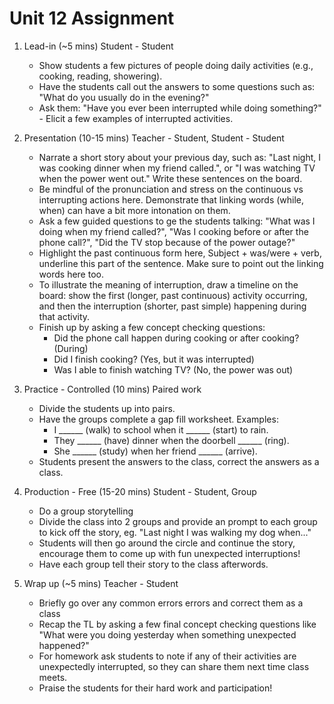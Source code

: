 # Unit 12 Assignment

1. Lead-in (~5 mins) Student - Student

    * Show students a few pictures of people doing daily activities (e.g., cooking, reading, showering).
    * Have the students call out the answers to some questions such as: "What do you usually do in the evening?"
    * Ask them: "Have you ever been interrupted while doing something?" - Elicit a few examples of interrupted activities.

2. Presentation (10-15 mins) Teacher - Student, Student - Student

    * Narrate a short story about your previous day, such as: "Last night, I was cooking dinner when my friend called.", or "I was watching TV when the power went out." Write these sentences on the board.
    * Be mindful of the pronunciation and stress on the continuous vs interrupting actions here. Demonstrate that linking words (while, when) can have a bit more intonation on them.
    * Ask a few guided questions to ge the students talking: "What was I doing when my friend called?", "Was I cooking before or after the phone call?", "Did the TV stop because of the power outage?"
    * Highlight the past continuous form here, Subject + was/were + verb, underline this part of the sentence. Make sure to point out the linking words here too.
    * To illustrate the meaning of interruption, draw a timeline on the board: show the first (longer, past continuous) activity occurring, and then the interruption (shorter, past simple) happening during that activity.
    * Finish up by asking a few concept checking questions:
        * Did the phone call happen during cooking or after cooking? (During)
        * Did I finish cooking? (Yes, but it was interrupted)
        * Was I able to finish watching TV? (No, the power was out)

3. Practice - Controlled (10 mins) Paired work

    * Divide the students up into pairs.
    * Have the groups complete a gap fill worksheet. Examples:
        * I ______ (walk) to school when it ______ (start) to rain.
        * They ______ (have) dinner when the doorbell ______ (ring).
        * She ______ (study) when her friend ______ (arrive).
    * Students present the answers to the class, correct the answers as a class.

4. Production - Free (15-20 mins) Student - Student, Group

    * Do a group storytelling
    * Divide the class into 2 groups and provide an prompt to each group to kick off the story, eg. "Last night I was walking my dog when..."
    * Students will then go around the circle and continue the story, encourage them to come up with fun unexpected interruptions!
    * Have each group tell their story to the class afterwords.

5. Wrap up (~5 mins) Teacher - Student

    * Briefly go over any common errors errors and correct them as a class
    * Recap the TL by asking a few final concept checking questions like "What were you doing yesterday when something unexpected happened?"
    * For homework ask students to note if any of their activities are unexpectedly interrupted, so they can share them next time class meets.
    * Praise the students for their hard work and participation!
